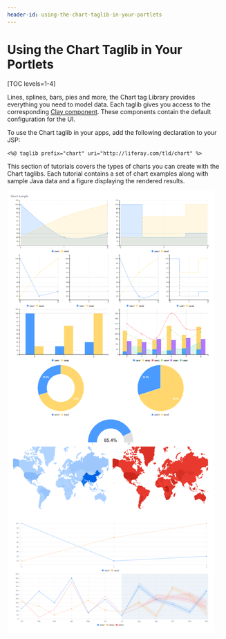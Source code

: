 ```yaml
---
header-id: using-the-chart-taglib-in-your-portlets
---
```


# Using the Chart Taglib in Your Portlets

[TOC levels=1-4]

Lines, splines, bars, pies and more, the Chart tag Library provides everything 
you need to model data. Each taglib gives you access to the corresponding 
[Clay component](https://github.com/liferay/clay/tree/develop/packages/clay-charts/src). 
These components contain the default configuration for the UI.

To use the Chart taglib in your apps, add the following declaration to your JSP:

    <%@ taglib prefix="chart" uri="http://liferay.com/tld/chart" %>

This section of tutorials covers the types of charts you can create with the 
Chart taglibs. Each tutorial contains a set of chart examples along with sample 
Java data and a figure displaying the rendered results. 

![Figure 1: You can create many different types of charts with the chart taglibs.](../../../images/chart-taglib-sample-portlet.png)
